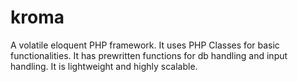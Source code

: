 # kroma
A volatile eloquent PHP framework. It uses PHP Classes for basic functionalities. It has prewritten functions for db handling and input handling. It is lightweight and highly scalable.
